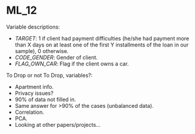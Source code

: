 # ML_12

Variable descriptions:
* _TARGET_: 1 if client had payment difficulties (he/she had payment more than X days on at least one of the first Y
  installments of the loan in our sample), 0 otherwise.
* _CODE\_GENDER_: Gender of client.
* _FLAG\_OWN\_CAR_: Flag if the client owns a car.



To Drop or not To Drop, variables?:
* Apartment info.
* Privacy issues?
* 90% of data not filled in.
* Same answer for >90% of the cases (unbalanced data).
* Correlation.
* PCA.
* Looking at other papers/projects...